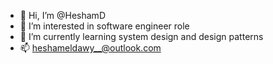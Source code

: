- 👋 Hi, I’m @HeshamD
- 👀 I’m interested in software engineer role
- 🌱 I’m currently learning system design and design patterns 
- 📫 heshameldawy__@outlook.com

<!---
HeshamD/HeshamD is a ✨ special ✨ repository because its `README.md` (this file) appears on your GitHub profile.
You can click the Preview link to take a look at your changes.
--->
